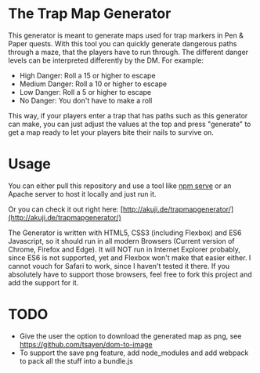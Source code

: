 # The Trap Map Generator 

This generator is meant to generate maps used for trap markers in Pen & Paper quests. With this tool you can quickly generate dangerous paths through a maze, that the players have to run through. The different danger levels can be interpreted differently by the DM. For example: 

* High Danger: Roll a 15 or higher to escape 
* Medium Danger: Roll a 10 or higher to escape 
* Low Danger: Roll a 5 or higher to escape 
* No Danger: You don't have to make a roll 

This way, if your players enter a trap that has paths such as this generator can make, you can just adjust the values at the top and press "generate" to get a map ready to let your players bite their nails to survive on. 

# Usage 
You can either pull this repository and use a tool like [npm serve](https://www.npmjs.com/package/serve) or an Apache server to host it locally and just run it. 

Or you can check it out right here: [http://akuji.de/trapmapgenerator/](http://akuji.de/trapmapgenerator/)

The Generator is written with HTML5, CSS3 (including Flexbox) and ES6 Javascript, so it should run in all modern Browsers (Current version of Chrome, Firefox and Edge). It will NOT run in Internet Explorer probably, since ES6 is not supported, yet and Flexbox won't make that easier either. I cannot vouch for Safari to work, since I haven't tested it there. If you absolutely have to support those browsers, feel free to fork this project and add the support for it. 

# TODO 
* Give the user the option to download the generated map as png, see https://github.com/tsayen/dom-to-image
* To support the save png feature, add node_modules and add webpack to pack all the stuff into a bundle.js